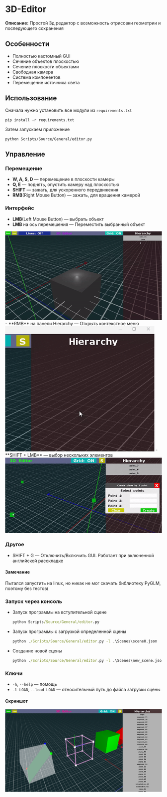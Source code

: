 # 3D-Editor



**Описание:** Простой 3д редактор с возможность отрисовки геометрии и последующего сохранения

## Особенности

- Полностью кастомный GUI
- Сечение объектов плоскостью
- Сечение плоскости объектами
- Свободная камера
- Система компонентов
- Перемещение источника света

## Использование

Сначала нужно установить все модули из `requirements.txt`

```
pip install -r requirements.txt
```

Затем запускаем приложение

```
python Scripts/Source/General/editor.py
```

## Управление

### Перемещение

- **W, A, S, D** — перемещение в плоскости камеры
- **Q, E** — поднять, опустить камеру над плоскостью
- **SHIFT** — зажать, для ускоренного передвижения
- **RMB**(Right Mouse Button) — зажать, для вращения камерой

### Интерфейс

- **LMB**(Left Mouse Button) — выбрать объект
- **LMB** на ось перемешения — Переместить выбранный объект
<img src="Other/README Files/AxisUsage.gif"/>
- **RMB** на панели Hierarchy — Открыть контекстное меню
<img src="Other/README Files/ContextMenu.gif"/>
- **SHIFT + LMB** — выбор нескольких элементов
<img src="Other/README Files/ShiftPlusRMB.gif"/>

### Другое

- SHIFT + G — Отключить/Включить GUI. Работает при включенной английской расскладке

#### Замечание

Пытался запустить на linux, но никак не мог скачать библиотеку PyGLM, поэтому без тестов(

### Запуск через консоль

- Запуск программы на вступительной сцене
  ```cmd
  python Scripts/Source/General/editor.py
  ```
- Запуск программы с загрузкой определенной сцены
  ```cmd
  python ./Scripts/Source/General/editor.py -l .\Scenes\scene0.json
  ```
- Создание новой сцены
  ```cmd
  python ./Scripts/Source/General/editor.py -l .\Scenes\new_scene.json
  ```

### Ключи

- `-h`, `--help`           — помощь
- `-l LOAD`, `--load LOAD` — относительный путь до файла загрузки сцены

#### Скриншот

<img src="Other/README Files/ScreenShoot.png"/>

